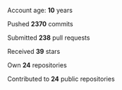 Account age: **10** years

Pushed **2370** commits

Submitted **238** pull requests

Received **39** stars

Own **24** repositories

Contributed to **24** public repositories
